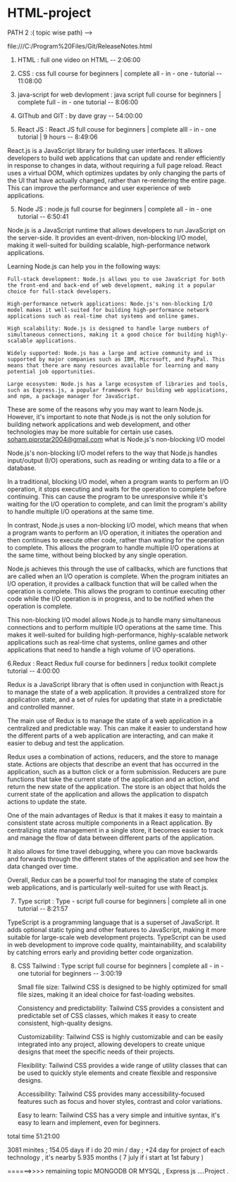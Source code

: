 # HTML-project
PATH 2 :( topic wise path) -->

file:///C:/Program%20Files/Git/ReleaseNotes.html

1. HTML : full one video on HTML  -- 2:06:00

2. CSS :  css full course for beginners | complete all - in - one - tutorial -- 11:08:00

3. java-script for web devlopment : java script full course for beginners | complete full - in - one tutorial  -- 8:06:00

4. GIThub and GIT : by dave gray -- 54:00:00

4. React JS : React JS full couse for beginners  | complete alll - in - one tutorial | 9 hours  -- 8:49:06

React.js is a JavaScript library for building user interfaces. 
It allows developers to build web applications that can update 
and render efficiently in response to changes in data, without
requiring a full page reload. React uses a virtual DOM, which 
optimizes updates by only changing the parts of the UI that have
actually changed, rather than re-rendering the entire page. 
This can improve the performance and user experience of web applications.

5. Node JS : node.js full course for beginners | complete all - in - one tutorial  -- 6:50:41

Node.js is a JavaScript runtime that allows developers to run JavaScript on the server-side. It provides an event-driven, non-blocking I/O model, making it well-suited for building scalable, high-performance network applications.

Learning Node.js can help you in the following ways:

    Full-stack development: Node.js allows you to use JavaScript for both the front-end and back-end of web development, making it a popular choice for full-stack developers.

    High-performance network applications: Node.js's non-blocking I/O model makes it well-suited for building high-performance network applications such as real-time chat systems and online games.

    High scalability: Node.js is designed to handle large numbers of simultaneous connections, making it a good choice for building highly-scalable applications.

    Widely supported: Node.js has a large and active community and is supported by major companies such as IBM, Microsoft, and PayPal. This means that there are many resources available for learning and many potential job opportunities.

    Large ecosystem: Node.js has a large ecosystem of libraries and tools, such as Express.js, a popular framework for building web applications, and npm, a package manager for JavaScript.

These are some of the reasons why you may want to learn Node.js. However, it's important to note that Node.js is not the only solution for building network applications and web development, and other technologies may be more suitable for certain use cases.
soham.piprotar2004@gmail.com
what is  Node.js's non-blocking I/O model 

Node.js's non-blocking I/O model refers to the way that Node.js handles input/output (I/O) operations, such as reading or writing data to a file or a database.

In a traditional, blocking I/O model, when a program wants to perform an I/O operation, it stops executing and waits for the operation to complete before continuing. This can cause the program to be unresponsive while it's waiting for the I/O operation to complete, and can limit the program's ability to handle multiple I/O operations at the same time.

In contrast, Node.js uses a non-blocking I/O model, which means that when a program wants to perform an I/O operation, it initiates the operation and then continues to execute other code, rather than waiting for the operation to complete. This allows the program to handle multiple I/O operations at the same time, without being blocked by any single operation.

Node.js achieves this through the use of callbacks, which are functions that are called when an I/O operation is complete. When the program initiates an I/O operation, it provides a callback function that will be called when the operation is complete. This allows the program to continue executing other code while the I/O operation is in progress, and to be notified when the operation is complete.

This non-blocking I/O model allows Node.js to handle many simultaneous connections and to perform multiple I/O operations at the same time. This makes it well-suited for building high-performance, highly-scalable network applications such as real-time chat systems, online games and other applications that need to handle a high volume of I/O operations.


6.Redux  :  React Redux full course for bedinners | redux toolkit complete tutorial  -- 4:00:00

Redux is a JavaScript library that is often used in conjunction with React.js to manage the state of a web application. It provides a centralized store for application state, and a set of rules for updating that state in a predictable and controlled manner.

The main use of Redux is to manage the state of a web application in a centralized and predictable way. This can make it easier to understand how the different parts of a web application are interacting, and can make it easier to debug and test the application.

Redux uses a combination of actions, reducers, and the store to manage state.
Actions are objects that describe an event that has occurred in the application, such as a button click or a form submission.
Reducers are pure functions that take the current state of the application and an action, and return the new state of the application.
The store is an object that holds the current state of the application and allows the application to dispatch actions to update the state.

One of the main advantages of Redux is that it makes it easy to maintain a consistent state across multiple components in a React application. By centralizing state management in a single store, it becomes easier to track and manage the flow of data between different parts of the application.

It also allows for time travel debugging, where you can move backwards and forwards through the different states of the application and see how the data changed over time.

Overall, Redux can be a powerful tool for managing the state of complex web applications, and is particularly well-suited for use with React.js.


7. Type script  : Type - script full course for beginners | complete all in one tutorial  -- 8:21:57

TypeScript is a programming language that is a superset of JavaScript. It adds optional static typing and other features to JavaScript, making it more suitable for large-scale web development projects. TypeScript can be used in web development to improve code quality, maintainability, and scalability by catching errors early and providing better code organization. 

8. CSS Tailwind : Type script  full course for beginners | complete all - in - one tutorial for beginners  -- 3:00:19

    Small file size: Tailwind CSS is designed to be highly optimized for small file sizes, making it an ideal choice for fast-loading websites.

    Consistency and predictability: Tailwind CSS provides a consistent and predictable set of CSS classes, which makes it easy to create consistent, high-quality designs.

    Customizability: Tailwind CSS is highly customizable and can be easily integrated into any project, allowing developers to create unique designs that meet the specific needs of their projects.

    Flexibility: Tailwind CSS provides a wide range of utility classes that can be used to quickly style elements and create flexible and responsive designs.

    Accessibility: Tailwind CSS provides many accessibility-focused features such as focus and hover styles, contrast and color variations.

    Easy to learn: Tailwind CSS has a very simple and intuitive syntax, it's easy to learn and implement, even for beginners.

total  time 51:21:00 

3081 minites ; 154.05 days if i do 20 min / day ; +24 day for project of each technology , it's nearby 5.935 months ( 7 july if i start at 1st fabury )  

======>>>> remainiing topic MONGODB OR MYSQL , Express js ....Project . 
